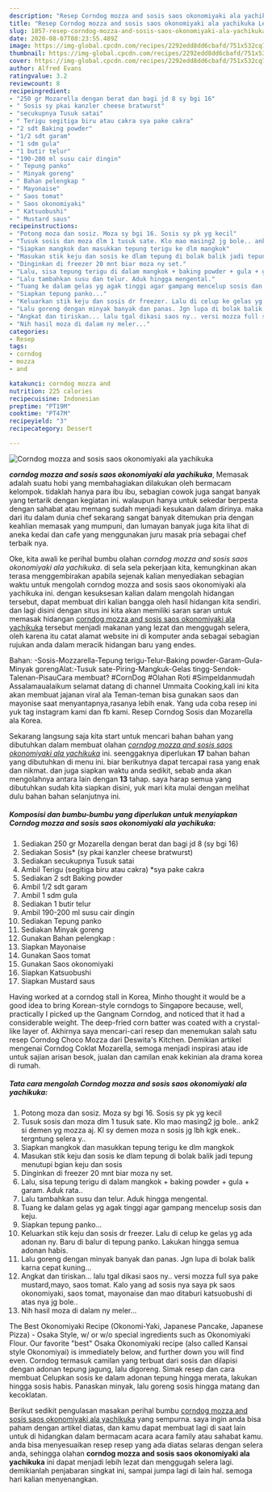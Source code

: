 ```yaml
---
description: "Resep Corndog mozza and sosis saos okonomiyaki ala yachikuka Lezat"
title: "Resep Corndog mozza and sosis saos okonomiyaki ala yachikuka Lezat"
slug: 1857-resep-corndog-mozza-and-sosis-saos-okonomiyaki-ala-yachikuka-lezat
date: 2020-08-07T08:23:55.489Z
image: https://img-global.cpcdn.com/recipes/2292edd8dd6cbafd/751x532cq70/corndog-mozza-and-sosis-saos-okonomiyaki-ala-yachikuka-foto-resep-utama.jpg
thumbnail: https://img-global.cpcdn.com/recipes/2292edd8dd6cbafd/751x532cq70/corndog-mozza-and-sosis-saos-okonomiyaki-ala-yachikuka-foto-resep-utama.jpg
cover: https://img-global.cpcdn.com/recipes/2292edd8dd6cbafd/751x532cq70/corndog-mozza-and-sosis-saos-okonomiyaki-ala-yachikuka-foto-resep-utama.jpg
author: Alfred Evans
ratingvalue: 3.2
reviewcount: 8
recipeingredient:
- "250 gr Mozarella dengan berat dan bagi jd 8 sy bgi 16"
- " Sosis sy pkai kanzler cheese bratwurst"
- "secukupnya Tusuk satai"
- " Terigu segitiga biru atau cakra sya pake cakra"
- "2 sdt Baking powder"
- "1/2 sdt garam"
- "1 sdm gula"
- "1 butir telur"
- "190-200 ml susu cair dingin"
- " Tepung panko"
- " Minyak goreng"
- " Bahan pelengkap "
- " Mayonaise"
- " Saos tomat"
- " Saos okonomiyaki"
- " Katsuobushi"
- " Mustard saus"
recipeinstructions:
- "Potong moza dan sosiz. Moza sy bgi 16. Sosis sy pk yg kecil"
- "Tusuk sosis dan moza dlm 1 tusuk sate. Klo mao masing2 jg bole.. ank2 si demen yg mozza aj. Kl sy demen moza n sosis jg lbh kgk enek.. tergntung selera y.."
- "Siapkan mangkok dan masukkan tepung terigu ke dlm mangkok"
- "Masukan stik keju dan sosis ke dlam tepung di bolak balik jadi tepung menutupi bgian keju dan sosis"
- "Dinginkan di freezer 20 mnt biar moza ny set."
- "Lalu, sisa tepung terigu di dalam mangkok + baking powder + gula + garam. Aduk rata.."
- "Lalu tambahkan susu dan telur. Aduk hingga mengental."
- "Tuang ke dalam gelas yg agak tinggi agar gampang mencelup sosis dan keju."
- "Siapkan tepung panko..."
- "Keluarkan stik keju dan sosis dr freezer. Lalu di celup ke gelas yg ada adonan ny. Baru di balur di tepung panko. Lakukan hingga semua adonan habis."
- "Lalu goreng dengan minyak banyak dan panas. Jgn lupa di bolak balik karna cepat kuning..."
- "Angkat dan tiriskan... lalu tgal dikasi saos ny.. versi mozza full sya pake mustard,mayo, saos tomat. Kalo yang ad sosis nya saya pk saos okonomiyaki, saos tomat, mayonaise dan mao ditaburi katsuobushi di atas nya jg bole.."
- "Nih hasil moza di dalam ny meler..."
categories:
- Resep
tags:
- corndog
- mozza
- and

katakunci: corndog mozza and 
nutrition: 225 calories
recipecuisine: Indonesian
preptime: "PT19M"
cooktime: "PT47M"
recipeyield: "3"
recipecategory: Dessert

---
```



![Corndog mozza and sosis saos okonomiyaki ala yachikuka](https://img-global.cpcdn.com/recipes/2292edd8dd6cbafd/751x532cq70/corndog-mozza-and-sosis-saos-okonomiyaki-ala-yachikuka-foto-resep-utama.jpg)

<b><i>corndog mozza and sosis saos okonomiyaki ala yachikuka</i></b>, Memasak adalah suatu hobi yang membahagiakan dilakukan oleh bermacam kelompok. tidaklah hanya para ibu ibu, sebagian cowok juga sangat banyak yang tertarik dengan kegiatan ini. walaupun hanya untuk sekedar berpesta dengan sahabat atau memang sudah menjadi kesukaan dalam dirinya. maka dari itu dalam dunia chef sekarang sangat banyak ditemukan pria dengan keahlian memasak yang mumpuni, dan lumayan banyak juga kita lihat di aneka kedai dan cafe yang menggunakan juru masak pria sebagai chef terbaik nya.

Oke, kita awali ke perihal bumbu olahan <i>corndog mozza and sosis saos okonomiyaki ala yachikuka</i>. di sela sela pekerjaan kita, kemungkinan akan terasa menggembirakan apabila sejenak kalian menyediakan sebagian waktu untuk mengolah corndog mozza and sosis saos okonomiyaki ala yachikuka ini. dengan kesuksesan kalian dalam mengolah hidangan tersebut, dapat membuat diri kalian bangga oleh hasil hidangan kita sendiri. dan lagi disini dengan situs ini kita akan memiliki saran saran untuk memasak hidangan <u>corndog mozza and sosis saos okonomiyaki ala yachikuka</u> tersebut menjadi makanan yang lezat dan menggugah selera, oleh karena itu catat alamat website ini di komputer anda sebagai sebagian rujukan anda dalam meracik hidangan baru yang endes.

Bahan: -Sosis-Mozzarella-Tepung terigu-Telur-Baking powder-Garam-Gula-Minyak gorengAlat:-Tusuk sate-Piring-Mangkuk-Gelas tingg-Sendok-Talenan-PisauCara membuat? #CornDog #Olahan Roti #Simpeldanmudah Assalamaualaikum selamat datang di channel Ummaita Cooking,kali ini kita akan membuat jajanan viral ala Teman-teman bisa gunakan saos dan mayonise saat menyantapnya,rasanya lebih enak. Yang uda coba resep ini yuk tag instagram kami dan fb kami. Resep Corndog Sosis dan Mozarella ala Korea.


Sekarang langsung saja kita start untuk mencari bahan bahan yang dibutuhkan dalam membuat olahan <u><i>corndog mozza and sosis saos okonomiyaki ala yachikuka</i></u> ini. seenggaknya diperlukan <b>17</b> bahan bahan yang dibutuhkan di menu ini. biar berikutnya dapat tercapai rasa yang enak dan nikmat. dan juga siapkan waktu anda sedikit, sebab anda akan mengolahnya antara lain dengan <b>13</b> tahap. saya harap semua yang dibutuhkan sudah kita siapkan disini, yuk mari kita mulai dengan melihat dulu bahan bahan selanjutnya ini.

<!--inarticleads1-->

##### Komposisi dan bumbu-bumbu yang diperlukan untuk menyiapkan Corndog mozza and sosis saos okonomiyaki ala yachikuka:

1. Sediakan 250 gr Mozarella dengan berat dan bagi jd 8 (sy bgi 16)
1. Sediakan  Sosis* (sy pkai kanzler cheese bratwurst)
1. Sediakan secukupnya Tusuk satai
1. Ambil  Terigu (segitiga biru atau cakra) *sya pake cakra
1. Sediakan 2 sdt Baking powder
1. Ambil 1/2 sdt garam
1. Ambil 1 sdm gula
1. Sediakan 1 butir telur
1. Ambil 190-200 ml susu cair dingin
1. Sediakan  Tepung panko
1. Sediakan  Minyak goreng
1. Gunakan  Bahan pelengkap :
1. Siapkan  Mayonaise
1. Gunakan  Saos tomat
1. Gunakan  Saos okonomiyaki
1. Siapkan  Katsuobushi
1. Siapkan  Mustard saus


Having worked at a corndog stall in Korea, Minho thought it would be a good idea to bring Korean-style corndogs to Singapore because, well, practically I picked up the Gangnam Corndog, and noticed that it had a considerable weight. The deep-fried corn batter was coated with a crystal-like layer of. Akhirnya saya mencari-cari resep dan menemukan salah satu resep Corndog Choco Mozza dari Deswita&#39;s Kitchen. Demikian artikel mengenai Corndog Coklat Mozarella, semoga menjadi inspirasi atau ide untuk sajian arisan besok, jualan dan camilan enak kekinian ala drama korea di rumah. 

<!--inarticleads2-->

##### Tata cara mengolah Corndog mozza and sosis saos okonomiyaki ala yachikuka:

1. Potong moza dan sosiz. Moza sy bgi 16. Sosis sy pk yg kecil
1. Tusuk sosis dan moza dlm 1 tusuk sate. Klo mao masing2 jg bole.. ank2 si demen yg mozza aj. Kl sy demen moza n sosis jg lbh kgk enek.. tergntung selera y..
1. Siapkan mangkok dan masukkan tepung terigu ke dlm mangkok
1. Masukan stik keju dan sosis ke dlam tepung di bolak balik jadi tepung menutupi bgian keju dan sosis
1. Dinginkan di freezer 20 mnt biar moza ny set.
1. Lalu, sisa tepung terigu di dalam mangkok + baking powder + gula + garam. Aduk rata..
1. Lalu tambahkan susu dan telur. Aduk hingga mengental.
1. Tuang ke dalam gelas yg agak tinggi agar gampang mencelup sosis dan keju.
1. Siapkan tepung panko...
1. Keluarkan stik keju dan sosis dr freezer. Lalu di celup ke gelas yg ada adonan ny. Baru di balur di tepung panko. Lakukan hingga semua adonan habis.
1. Lalu goreng dengan minyak banyak dan panas. Jgn lupa di bolak balik karna cepat kuning...
1. Angkat dan tiriskan... lalu tgal dikasi saos ny.. versi mozza full sya pake mustard,mayo, saos tomat. Kalo yang ad sosis nya saya pk saos okonomiyaki, saos tomat, mayonaise dan mao ditaburi katsuobushi di atas nya jg bole..
1. Nih hasil moza di dalam ny meler...


The Best Okonomiyaki Recipe (Okonomi-Yaki, Japanese Pancake, Japanese Pizza) - Osaka Style, w/ or w/o special ingredients such as Okonomiyaki Flour. Our favorite &#34;best&#34; Osaka Okonomiyaki recipe (also called Kansai style Okonomiyai) is immediately below, and further down you will find even. Corndog termasuk camilan yang terbuat dari sosis dan dilapisi dengan adonan tepung jagung, lalu digoreng. Simak resep dan cara membuat Celupkan sosis ke dalam adonan tepung hingga merata, lakukan hingga sosis habis. Panaskan minyak, lalu goreng sosis hingga matang dan kecoklatan. 

Berikut sedikit pengulasan masakan perihal bumbu <u>corndog mozza and sosis saos okonomiyaki ala yachikuka</u> yang sempurna. saya ingin anda bisa paham dengan artikel diatas, dan kamu dapat membuat lagi di saat lain untuk di hidangkan dalam bermacam acara acara family atau sahabat kamu. anda bisa menyesuaikan resep resep yang ada diatas selaras dengan selera anda, sehingga olahan <b>corndog mozza and sosis saos okonomiyaki ala yachikuka</b> ini dapat menjadi lebih lezat dan menggugah selera lagi. demikianlah penjabaran singkat ini, sampai jumpa lagi di lain hal. semoga hari kalian menyenangkan.
